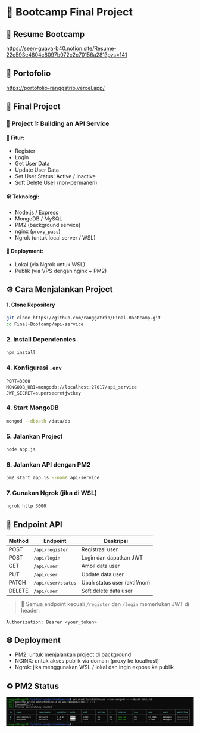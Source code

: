 # 🚀 Bootcamp Final Project

## 📄 Resume Bootcamp
https://seen-guava-b40.notion.site/Resume-22e593e4804c8097b072c2c70156a281?pvs=141

## 📄 Portofolio
https://portofolio-ranggatrib.vercel.app/

## 🧪 Final Project

### 🔧 **Project 1: Building an API Service**

#### 🎯 Fitur:
- Register
- Login
- Get User Data
- Update User Data
- Set User Status: Active / Inactive
- Soft Delete User (non-permanen)

#### 🛠️ Teknologi:
- Node.js / Express
- MongoDB / MySQL
- PM2 (background service)
- nginx (`proxy_pass`)
- Ngrok (untuk local server / WSL)
  
#### 🚀 Deployment:
- Lokal (via Ngrok untuk WSL)
- Publik (via VPS dengan nginx + PM2)
  
## ⚙️ Cara Menjalankan Project

#### 1. Clone Repository
```bash
git clone https://github.com/ranggatrib/Final-Bootcamp.git
cd Final-Bootcamp/api-service
```
### 2. Install Dependencies
```bash
npm install
```

### 4. Konfigurasi `.env`
```env
PORT=3000
MONGODB_URI=mongodb://localhost:27017/api_service
JWT_SECRET=supersecretjwtkey
```

### 4. Start MongoDB
```bash
mongod --dbpath /data/db
```

### 5. Jalankan Project
```bash
node app.js
```

### 6. Jalankan API dengan PM2
```bash
pm2 start app.js --name api-service
```

### 7. Gunakan Ngrok (jika di WSL)
```bash
ngrok http 3000
```

## 🔁 Endpoint API

| Method | Endpoint                | Deskripsi                    |
|--------|-------------------------|------------------------------|
| POST   | `/api/register`         | Registrasi user              |
| POST   | `/api/login`            | Login dan dapatkan JWT       |
| GET    | `/api/user`             | Ambil data user              |
| PUT    | `/api/user`             | Update data user             |
| PATCH  | `/api/user/status`      | Ubah status user (aktif/non) |
| DELETE | `/api/user`             | Soft delete data user        |

> 🔐 Semua endpoint kecuali `/register` dan `/login` memerlukan JWT di header:
```
Authorization: Bearer <your_token>
```

## 🌐 Deployment
- PM2: untuk menjalankan project di background
- NGINX: untuk akses publik via domain (proxy ke localhost)
- Ngrok: jika menggunakan WSL / lokal dan ingin expose ke publik

## ♻️ PM2 Status
![PM2 Status](api-final-project-bootcamp-unp-main/pm2.png)
